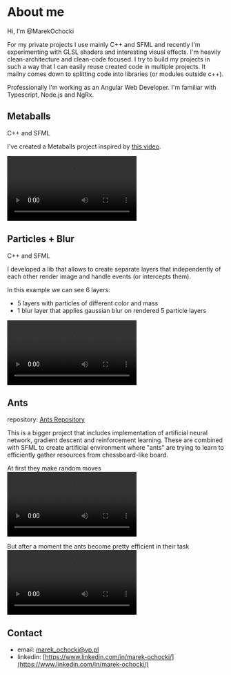 
# About me
Hi, I’m @MarekOchocki

For my private projects I use mainly C++ and SFML and recently I'm experimenting with GLSL shaders and interesting visual effects.
I'm heavily clean-architecture and clean-code focused. I try to build my projects in such a way that I can easily reuse created code in multiple projects.
It mailny comes down to splitting code into libraries (or modules outside c++). 

Professionally I'm working as an Angular Web Developer. I'm familiar with Typescript, Node.js and NgRx.

## Metaballs
C++ and SFML

I've created a Metaballs project inspired by [this video](https://www.youtube.com/watch?v=6oMZb3yP_H8&t=1451s&ab_channel=Reducible).

![Gif of multicolored filled Metaballs](https://github.com/MarekOchocki/MarekOchocki/blob/main/assets/metaballs.mov)

## Particles + Blur
C++ and SFML

I developed a lib that allows to create separate layers that independently of each other render image and handle events (or intercepts them).

In this example we can see 6 layers:
- 5 layers with particles of different color and mass
- 1 blur layer that applies gaussian blur on rendered 5 particle layers

![Gif of the example](https://github.com/MarekOchocki/MarekOchocki/blob/main/assets/blurParticles.mov)

## Ants
repository: [Ants Repository](https://github.com/MarekOchocki/AntsProject)

This is a bigger project that includes implementation of artificial neural network, gradient descent and reinforcement learning.
These are combined with SFML to create artificial environment where "ants" are trying to learn to efficiently gather resources from chessboard-like board.

At first they make random moves
![Gif of the example](https://github.com/MarekOchocki/MarekOchocki/blob/main/assets/antsStart.mov)


But after a moment the ants become pretty efficient in their task
![Gif of the example](https://github.com/MarekOchocki/MarekOchocki/blob/main/assets/antsSmart.mov)

## Contact

- email: marek_ochocki@vp.pl
- linkedin: [https://www.linkedin.com/in/marek-ochocki/](https://www.linkedin.com/in/marek-ochocki/)

